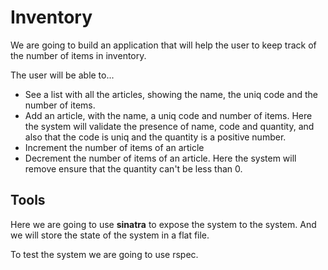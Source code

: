 # Inventory

We are going to build an application that will help the user to keep
track of the number of items in inventory.

The user will be able to...

* See a list with all the articles, showing the name, the uniq code and
  the number of items.
* Add an article, with the name, a uniq code and number of items. Here
  the system will validate the presence of name, code and quantity, and
  also that the code is uniq and the quantity is a positive number.
* Increment the number of items of an article
* Decrement the number of items of an article. Here the system will
  remove ensure that the quantity can't be less than 0.

## Tools

Here we are going to use **sinatra** to expose the system to the system.
And we will store the state of the system in a flat file.

To test the system we are going to use rspec.
